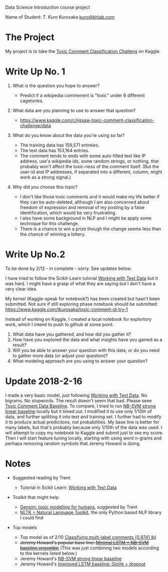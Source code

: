 Data Science Introduction course project

Name of Student: T. *Kuro* Kurosaka <kuro@bhlab.com>

# The Project
My project is to take the [Toxic Comment Classification Challeng](https://www.kaggle.com/c/jigsaw-toxic-comment-classification-challenge) on Kaggle.

# Write Up No. 1

1. What is the question you hope to answer?
   * Predict if a wikipedia commenent is "toxic" under 6 different cagetories.
1. What data are you planning to use to answer that question?
   * https://www.kaggle.com/c/jigsaw-toxic-comment-classification-challenge/data
1. What do you know about the data you're using so far?
   * The training data has 159,571 entreies. 
   * The test data has 153,164 entries.
   * The comment tends to ends with some auto-filled text like IP address, use's wikipedia ids, some random strings, or nothing, that probably won't affect the toxic-ness of the comment itself. (But the user-id and IP addresses, if separated into a different, column, might work as a strong signal.)

1. Why did you choose this topic?
   * I don't like those toxic comments and it would make my life better if they can be auto-deleted, although I am also concerned about freedom of expression and removal of my posting by a false identification, which would be very frustrating.
   * I also have some background in NLP and I might be apply some technique for this challenge.
   * There is a chance to win a prize though the change seems less than the chance of winning a lottery. 

# Write Up No.2
To be done by 2/12 - in complete - sorry. See updates below.

I have tried to follow the Scikit-Learn tutorial [Working with Text Data](http://scikit-learn.org/stable/tutorial/text_analytics/working_with_text_data.html) but it was hard. I might have a grasp of what they are saying but I don't have a very clear idea.

My *kernel* (Kaggle-speak for notebook?) has been created but hasn't been submitted. Not sure if still exploring phase notebook should be submitted: https://www.kaggle.com/tkurosaka/toxic-comment-id-try-1 

Instead of working on Kaggle, I created a local notebook for explortory work, which I intend to push to github at some point.

1. What data have you gathered, and how did you gather it?
1. How have you explored the data and what insights have you gained as a result?
1. Will you be able to answer your question with this data, or do you need to gather more data (or adjust your question)?
1. What modeling approach are you using to answer your question?

# Update 2018-2-16
I made a very basic model, just following [Working with Text Data](http://scikit-learn.org/stable/tutorial/text_analytics/working_with_text_data.html). No bigrams. No stopwords. The result doesn't seem that bad. Please seee [Toxic Comment Data Baseline](https://github.com/tkurosaka/toxic-comment-classification/blob/master/Toxic%20Comment%20Data%20Baseline.ipynb).
To compare, I tried to run [NB-SVM strong linear baseline](https://www.kaggle.com/jhoward/nb-svm-strong-linear-baseline) locally but it timed out. I modified it to use only 1/10th of data, and further splitting it into test and training set. I further had to modify it to produce actual predicitons, not probabilities.  My base line is better for many labels, but that's probably because only 1/10th of the data was used.
I will attempt to copy my notebook to Kaggle and submit just to see my score.
Then I will start feature tuning locally, starting with using word n-grams and perhaps removing random symbols that Jeremy Howard is doing.

# Notes
* Suggested reading by Trent
   * Tutorial in Scikit Learn: [Working with Text Data](http://scikit-learn.org/stable/tutorial/text_analytics/working_with_text_data.html)
* Toolkit that might help
   * [Gensim: topic modelling for humans](https://radimrehurek.com/gensim/), suggested by Trent
   * [NLTK = Natural Language Toolkit](http://www.nltk.org/), the only Python based NLP library I could find
   
* Top models
   * Top model as of 2/10 [Classifying multi-label comments (0.9741 lb)](https://www.kaggle.com/rhodiumbeng/classifying-multi-label-comments-0-9741-lb)
   * ~~Jeremy Howard's popular base line: [Minimal LSTM + NB-SVM baseline ensemble](https://www.kaggle.com/jhoward/minimal-lstm-nb-svm-baseline-ensemble)~~ (This was just combining two models according to the kernels listed below.)
   * Jeremy Howard's [NB-SVM strong linear baseline](https://www.kaggle.com/jhoward/nb-svm-strong-linear-baseline)
   * Jeremy Howard's [Improved LSTM baseline: GloVe + dropout](https://www.kaggle.com/jhoward/improved-lstm-baseline-glove-dropout)
   
